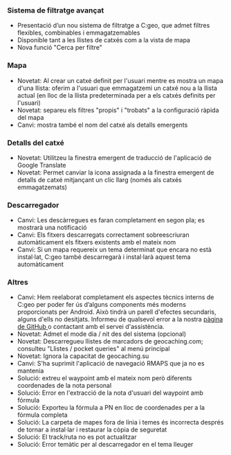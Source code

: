 ### Sistema de filtratge avançat
- Presentació d’un nou sistema de filtratge a C:geo, que admet filtres flexibles, combinables i emmagatzemables
- Disponible tant a les llistes de catxés com a la vista de mapa
- Nova funció "Cerca per filtre"

### Mapa
- Novetat: Al crear un catxé definit per l'usuari mentre es mostra un mapa d'una llista: oferim a l'usuari que emmagatzemi un catxé nou a la llista actual (en lloc de la llista predeterminada per a els catxés definits per l'usuari)
- Novetat: separeu els filtres "propis" i "trobats" a la configuració ràpida del mapa
- Canvi: mostra també el nom del catxé als detalls emergents

### Detalls del catxé
- Novetat: Utilitzeu la finestra emergent de traducció de l'aplicació de Google Translate
- Novetat: Permet canviar la icona assignada a la finestra emergent de detalls de catxé mitjançant un clic llarg (només als catxés emmagatzemats)

### Descarregador
- Canvi: Les descàrregues es faran completament en segon pla; es mostrarà una notificació
- Canvi: Els fitxers descarregats correctament sobreescriuran automàticament els fitxers existents amb el mateix nom
- Canvi: Si un mapa requereix un tema determinat que encara no està instal·lat, C:geo també descarregarà i instal·larà aquest tema automàticament

### Altres
- Canvi: Hem reelaborat completament els aspectes tècnics interns de C:geo per poder fer ús d’alguns components més moderns proporcionats per Android. Això tindrà un parell d'efectes secundaris, alguns d'ells no desitjats. Informeu de qualsevol error a la nostra [ pàgina de GitHub ](https://www.github.com/cgeo/cgeo/issues) o contactant amb el servei d'assistència.
- Novetat: Admet el mode dia / nit des del sistema (opcional)
- Novetat: Descarregueu llistes de marcadors de geocaching.com; consulteu "Llistes / pocket queries" al menú principal
- Novetat: Ignora la capacitat de geocaching.su
- Canvi: S'ha suprimit l'aplicació de navegació RMAPS que ja no es mantenia
- Solució: extreu el waypoint amb el mateix nom però diferents coordenades de la nota personal
- Solució: Error en l'extracció de la nota d'usuari del waypoint amb fórmula
- Solució: Exporteu la fórmula a PN en lloc de coordenades per a la fórmula completa
- Solució: La carpeta de mapes fora de línia i temes és incorrecta després de tornar a instal·lar i restaurar la còpia de seguretat
- Solució: El track/ruta no es pot actualitzar
- Solució: Error temàtic per al descarregador en el tema lleuger
